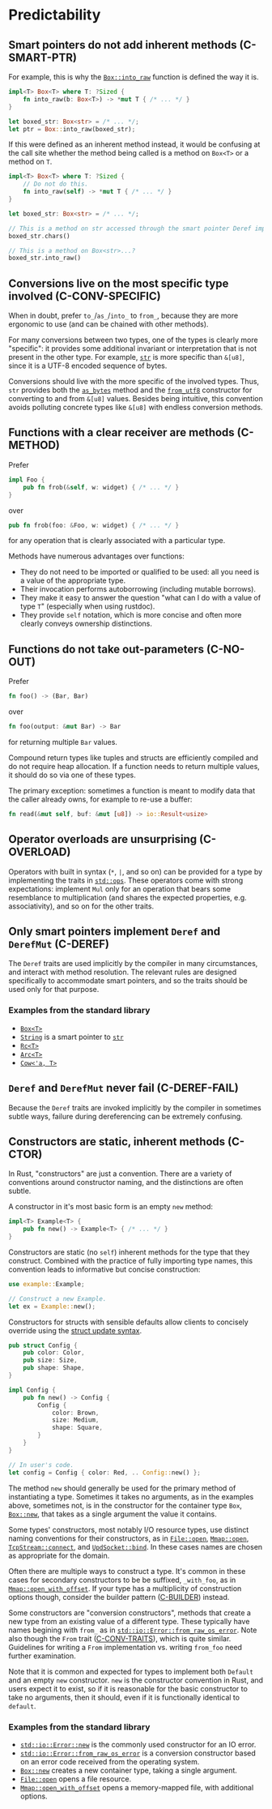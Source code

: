 # Predictability


<a id="c-smart-ptr"></a>
## Smart pointers do not add inherent methods (C-SMART-PTR)

For example, this is why the [`Box::into_raw`] function is defined the way it
is.

[`Box::into_raw`]: https://doc.rust-lang.org/std/boxed/struct.Box.html#method.into_raw

```rust
impl<T> Box<T> where T: ?Sized {
    fn into_raw(b: Box<T>) -> *mut T { /* ... */ }
}

let boxed_str: Box<str> = /* ... */;
let ptr = Box::into_raw(boxed_str);
```

If this were defined as an inherent method instead, it would be confusing at the
call site whether the method being called is a method on `Box<T>` or a method on
`T`.

```rust
impl<T> Box<T> where T: ?Sized {
    // Do not do this.
    fn into_raw(self) -> *mut T { /* ... */ }
}

let boxed_str: Box<str> = /* ... */;

// This is a method on str accessed through the smart pointer Deref impl.
boxed_str.chars()

// This is a method on Box<str>...?
boxed_str.into_raw()
```


<a id="c-conv-specific"></a>
## Conversions live on the most specific type involved (C-CONV-SPECIFIC)

When in doubt, prefer `to_`/`as_`/`into_` to `from_`, because they are more
ergonomic to use (and can be chained with other methods).

For many conversions between two types, one of the types is clearly more
"specific": it provides some additional invariant or interpretation that is not
present in the other type. For example, [`str`] is more specific than `&[u8]`,
since it is a UTF-8 encoded sequence of bytes.

[`str`]: https://doc.rust-lang.org/std/primitive.str.html

Conversions should live with the more specific of the involved types. Thus,
`str` provides both the [`as_bytes`] method and the [`from_utf8`] constructor
for converting to and from `&[u8]` values. Besides being intuitive, this
convention avoids polluting concrete types like `&[u8]` with endless conversion
methods.

[`as_bytes`]: https://doc.rust-lang.org/std/primitive.str.html#method.as_bytes
[`from_utf8`]: https://doc.rust-lang.org/std/str/fn.from_utf8.html


<a id="c-method"></a>
## Functions with a clear receiver are methods (C-METHOD)

Prefer

```rust
impl Foo {
    pub fn frob(&self, w: widget) { /* ... */ }
}
```

over

```rust
pub fn frob(foo: &Foo, w: widget) { /* ... */ }
```

for any operation that is clearly associated with a particular type.

Methods have numerous advantages over functions:

* They do not need to be imported or qualified to be used: all you need is a
  value of the appropriate type.
* Their invocation performs autoborrowing (including mutable borrows).
* They make it easy to answer the question "what can I do with a value of type
  `T`" (especially when using rustdoc).
* They provide `self` notation, which is more concise and often more clearly
  conveys ownership distinctions.


<a id="c-no-out"></a>
## Functions do not take out-parameters (C-NO-OUT)

Prefer

```rust
fn foo() -> (Bar, Bar)
```

over

```rust
fn foo(output: &mut Bar) -> Bar
```

for returning multiple `Bar` values.

Compound return types like tuples and structs are efficiently compiled and do
not require heap allocation. If a function needs to return multiple values, it
should do so via one of these types.

The primary exception: sometimes a function is meant to modify data that the
caller already owns, for example to re-use a buffer:

```rust
fn read(&mut self, buf: &mut [u8]) -> io::Result<usize>
```


<a id="c-overload"></a>
## Operator overloads are unsurprising (C-OVERLOAD)

Operators with built in syntax (`*`, `|`, and so on) can be provided for a type
by implementing the traits in [`std::ops`]. These operators come with strong
expectations: implement `Mul` only for an operation that bears some resemblance
to multiplication (and shares the expected properties, e.g. associativity), and
so on for the other traits.

[`std::ops`]: https://doc.rust-lang.org/std/ops/index.html#traits


<a id="c-deref"></a>
## Only smart pointers implement `Deref` and `DerefMut` (C-DEREF)

The `Deref` traits are used implicitly by the compiler in many circumstances,
and interact with method resolution. The relevant rules are designed
specifically to accommodate smart pointers, and so the traits should be used
only for that purpose.

### Examples from the standard library

- [`Box<T>`](https://doc.rust-lang.org/std/boxed/struct.Box.html)
- [`String`](https://doc.rust-lang.org/std/string/struct.String.html) is a smart
  pointer to [`str`](https://doc.rust-lang.org/std/primitive.str.html)
- [`Rc<T>`](https://doc.rust-lang.org/std/rc/struct.Rc.html)
- [`Arc<T>`](https://doc.rust-lang.org/std/sync/struct.Arc.html)
- [`Cow<'a, T>`](https://doc.rust-lang.org/std/borrow/enum.Cow.html)


<a id="c-deref-fail"></a>
## `Deref` and `DerefMut` never fail (C-DEREF-FAIL)

Because the `Deref` traits are invoked implicitly by the compiler in sometimes
subtle ways, failure during dereferencing can be extremely confusing.


<a id="c-ctor"></a>
## Constructors are static, inherent methods (C-CTOR)

In Rust, "constructors" are just a convention. There are a variety of
conventions around constructor naming, and the distinctions are often
subtle.

A constructor in it's most basic form is an empty `new` method:

```rust
impl<T> Example<T> {
    pub fn new() -> Example<T> { /* ... */ }
}
```

Constructors are static (no `self`) inherent methods for the type that they
construct. Combined with the practice of fully importing type names, this
convention leads to informative but concise construction:

```rust
use example::Example;

// Construct a new Example.
let ex = Example::new();
```

Constructors for structs with sensible defaults allow clients to concisely
override using the [struct update syntax].

[struct update syntax]: https://doc.rust-lang.org/book/first-edition/structs.html#update-syntax

```rust
pub struct Config {
    pub color: Color,
    pub size: Size,
    pub shape: Shape,
}

impl Config {
    pub fn new() -> Config {
        Config {
            color: Brown,
            size: Medium,
            shape: Square,
        }
    }
}

// In user's code.
let config = Config { color: Red, .. Config::new() };
```

The method `new` should generally be used for the primary method of
instantiating a type. Sometimes it takes no arguments, as in the
examples above, sometimes not, is in the constructor for the container
type `Box`, [`Box::new`], that takes as a single argument the value it
contains.

Some types' constructors, most notably I/O resource types, use
distinct naming conventions for their constructors, as in
[`File::open`], [`Mmap::open`], [`TcpStream::connect`], and
[`UpdSocket::bind`]. In these cases names are chosen as appropriate
for the domain.

Often there are multiple ways to construct a type. It's common in
these cases for secondary constructors to be be suffixed, `_with_foo`,
as in [`Mmap::open_with_offset`]. If your type has a multiplicity of
construction options though, consider the builder
pattern ([C-BUILDER]) instead.

Some constructors are "conversion constructors", methods that create a
new type from an existing value of a different type. These typically
have names begining with `from_` as in
[`std::io::Error::from_raw_os_error`]. Note also though the `From`
trait ([C-CONV-TRAITS]), which is quite similar. Guidelines for
writing a `From` implementation vs. writing `from_foo` need further
examination.

Note that it is common and expected for types to implement both
`Default` and an empty `new` constructor. `new` is the constructor
convention in Rust, and users expect it to exist, so if it is
reasonable for the basic constructor to take no arguments, then it
should, even if it is functionally identical to `default`.

[C-BUILDER]: type-safety.html#c-builder
[C-CONV-TRAITS]: interoperability.html#c-conv-traits

### Examples from the standard library

- [`std::io::Error::new`] is the commonly used constructor for an IO error.
- [`std::io::Error::from_raw_os_error`] is a conversion constructor
  based on an error code received from the operating system.
- [`Box::new`] creates a new container type, taking a single argument.
- [`File::open`] opens a file resource.
- [`Mmap::open_with_offset`] opens a memory-mapped file, with additional options.

[`File::open`]: https://doc.rust-lang.org/stable/std/fs/struct.File.html#method.open
[`Mmap::open`]: https://docs.rs/memmap/0.5.2/memmap/struct.Mmap.html#method.open
[`Mmap::open_with_offset`]: https://docs.rs/memmap/0.5.2/memmap/struct.Mmap.html#method.open_with_offset
[`TcpStream::connect`]: https://doc.rust-lang.org/stable/std/net/struct.TcpStream.html#method.connect
[`UpdSocket::bind`]: https://doc.rust-lang.org/stable/std/net/struct.UdpSocket.html#method.bind
[`std::io::Error::new`]: https://doc.rust-lang.org/std/io/struct.Error.html#method.new
[`std::io::Error::from_raw_os_error`]: https://doc.rust-lang.org/std/io/struct.Error.html#method.from_raw_os_error
[`Box::new`]: https://doc.rust-lang.org/stable/std/boxed/struct.Box.html#method.new

